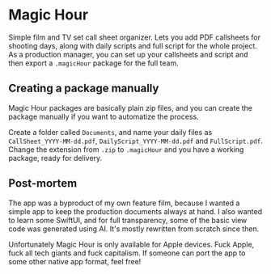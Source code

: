 # Magic Hour

Simple film and TV set call sheet organizer. Lets you add PDF callsheets for shooting days, along with daily scripts and full script for the whole project. As a production manager, you can set up your callsheets and script and then export a `.magicHour` package for the full team.

## Creating a package manually

Magic Hour packages are basically plain zip files, and you can create the package manually if you want to automatize the process.

Create a folder called `Documents`, and name your daily files as `CallSheet_YYYY-MM-dd.pdf`, `DailyScript_YYYY-MM-dd.pdf` and `FullScript.pdf`. Change the extension from `.zip` to `.magicHour` and you have a working package, ready for delivery.

## Post-mortem

The app was a byproduct of my own feature film, because I wanted a simple app to keep the production documents always at hand. I also wanted to learn some SwiftUI, and for full transparency, some of the basic view code was generated using AI. It's mostly rewritten from scratch since then.

Unfortunately Magic Hour is only available for Apple devices. Fuck Apple, fuck all tech giants and fuck capitalism. If someone can port the app to some other native app format, feel free!
